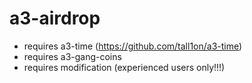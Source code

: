 # a3-airdrop

* requires a3-time (https://github.com/tall1on/a3-time)
* requires a3-gang-coins
* requires modification (experienced users only!!!)
